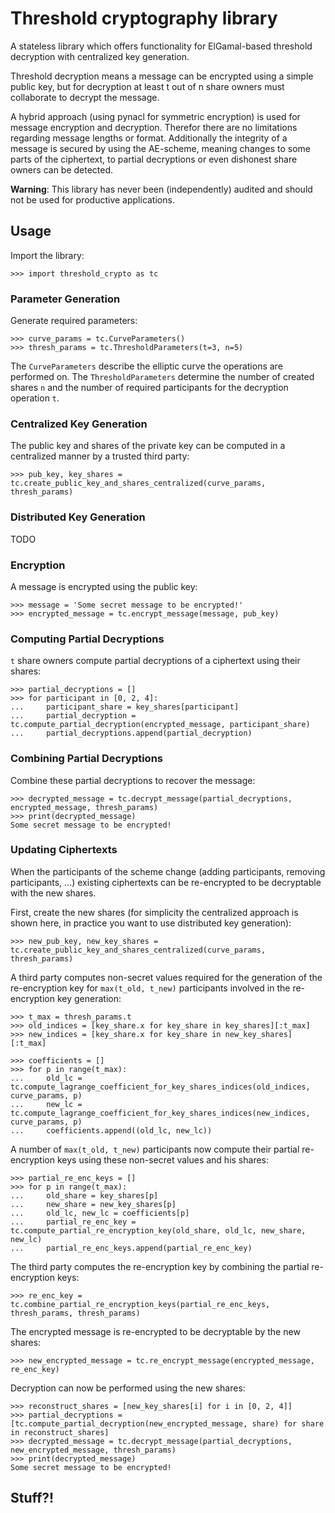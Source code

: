 # Threshold cryptography library


A stateless library which offers functionality for ElGamal-based threshold decryption with centralized key generation.

Threshold decryption means a message can be encrypted using a simple public key, but for decryption at least t out of n
share owners must collaborate to decrypt the message.

A hybrid approach (using pynacl for symmetric encryption) is used for message encryption and decryption.
Therefor there are no limitations regarding message lengths or format. Additionally the integrity of a message is
secured by using the AE-scheme, meaning changes to some parts of the ciphertext, to partial decryptions or even
dishonest share owners can be detected.

**Warning**: This library has never been (independently) audited and should not be used for productive applications.

## Usage

Import the library:

    >>> import threshold_crypto as tc

### Parameter Generation

Generate required parameters:

    >>> curve_params = tc.CurveParameters()
    >>> thresh_params = tc.ThresholdParameters(t=3, n=5)

The `CurveParameters` describe the elliptic curve the operations are performed on. 
The `ThresholdParameters` determine the number of created shares `n` and the number of required participants for the decryption operation `t`.

### Centralized Key Generation

The public key and shares of the private key can be computed in a centralized manner by a trusted third party:

    >>> pub_key, key_shares = tc.create_public_key_and_shares_centralized(curve_params, thresh_params)

### Distributed Key Generation

TODO

### Encryption

A message is encrypted using the public key:

    >>> message = 'Some secret message to be encrypted!'
    >>> encrypted_message = tc.encrypt_message(message, pub_key)

### Computing Partial Decryptions

`t` share owners compute partial decryptions of a ciphertext using their shares:

    >>> partial_decryptions = []
    >>> for participant in [0, 2, 4]:
    ...     participant_share = key_shares[participant]
    ...     partial_decryption = tc.compute_partial_decryption(encrypted_message, participant_share)
    ...     partial_decryptions.append(partial_decryption)

### Combining Partial Decryptions

Combine these partial decryptions to recover the message:

    >>> decrypted_message = tc.decrypt_message(partial_decryptions, encrypted_message, thresh_params)
    >>> print(decrypted_message)
    Some secret message to be encrypted!

### Updating Ciphertexts

When the participants of the scheme change (adding participants, removing participants, ...) existing ciphertexts can be re-encrypted to be decryptable with the new shares.

First, create the new shares (for simplicity the centralized approach is shown here, in practice you want to use distributed key generation):

    >>> new_pub_key, new_key_shares = tc.create_public_key_and_shares_centralized(curve_params, thresh_params)

A third party computes non-secret values required for the generation of the re-encryption key for `max(t_old, t_new)` participants involved in the re-encryption key generation:

    >>> t_max = thresh_params.t
    >>> old_indices = [key_share.x for key_share in key_shares][:t_max]
	>>> new_indices = [key_share.x for key_share in new_key_shares][:t_max]

	>>> coefficients = []
	>>> for p in range(t_max):
	...     old_lc = tc.compute_lagrange_coefficient_for_key_shares_indices(old_indices, curve_params, p)
	...     new_lc = tc.compute_lagrange_coefficient_for_key_shares_indices(new_indices, curve_params, p)
	...     coefficients.append((old_lc, new_lc))
	
 A number of `max(t_old, t_new)` participants now compute their partial re-encryption keys using these non-secret values and his shares:

	>>> partial_re_enc_keys = []
    >>> for p in range(t_max):
    ...     old_share = key_shares[p]
    ...     new_share = new_key_shares[p]
    ...     old_lc, new_lc = coefficients[p]
    ...     partial_re_enc_key = tc.compute_partial_re_encryption_key(old_share, old_lc, new_share, new_lc)
    ...     partial_re_enc_keys.append(partial_re_enc_key)
 
The third party computes the re-encryption key by combining the partial re-encryption keys:
 
	>>> re_enc_key = tc.combine_partial_re_encryption_keys(partial_re_enc_keys, thresh_params, thresh_params)

The encrypted message is re-encrypted to be decryptable by the new shares:

	>>> new_encrypted_message = tc.re_encrypt_message(encrypted_message, re_enc_key)

Decryption can now be performed using the new shares:

    >>> reconstruct_shares = [new_key_shares[i] for i in [0, 2, 4]]
    >>> partial_decryptions = [tc.compute_partial_decryption(new_encrypted_message, share) for share in reconstruct_shares]
    >>> decrypted_message = tc.decrypt_message(partial_decryptions, new_encrypted_message, thresh_params)
    >>> print(decrypted_message)
    Some secret message to be encrypted!

## Stuff?!